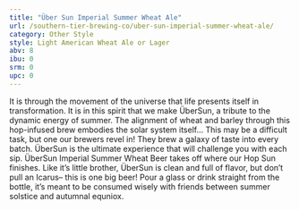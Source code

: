 ```yaml
---
title: "Über Sun Imperial Summer Wheat Ale"
url: /southern-tier-brewing-co/uber-sun-imperial-summer-wheat-ale/
category: Other Style
style: Light American Wheat Ale or Lager
abv: 8
ibu: 0
srm: 0
upc: 0
---
```

It is through the movement of the universe that life presents itself in transformation. It is in this spirit that we make ÜberSun, a tribute to the dynamic energy of summer. The alignment of wheat and barley through this hop-infused brew embodies the solar system itself... This may be a difficult task, but one our brewers revel in! They brew a galaxy of taste into every batch. ÜberSun is the ultimate experience that will challenge you with each sip. ÜberSun Imperial Summer Wheat Beer takes off where our Hop Sun finishes. Like it’s little brother, ÜberSun is clean and full of flavor, but don’t pull an Icarus– this is one big beer! Pour a glass or drink straight from the bottle, it’s meant to be consumed wisely with friends between summer solstice and autumnal equniox.
